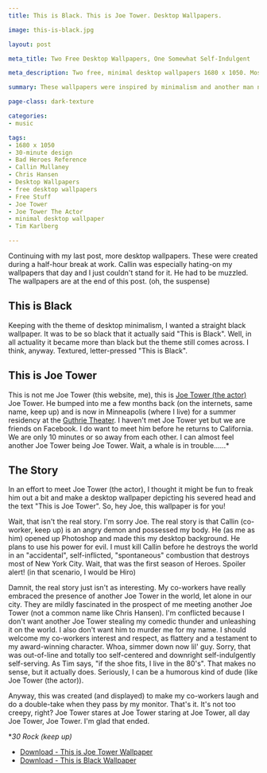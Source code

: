 ```yaml
---
title: This is Black. This is Joe Tower. Desktop Wallpapers.

image: this-is-black.jpg

layout: post

meta_title: Two Free Desktop Wallpapers, One Somewhat Self-Indulgent

meta_description: Two free, minimal desktop wallpapers 1680 x 1050. Mostly an inside joke but free for anyone who wants to use them on their desktop computers.

summary: These wallpapers were inspired by minimalism and another man named Joe Tower.

page-class: dark-texture

categories:
- music

tags:
- 1680 x 1050
- 30-minute design
- Bad Heroes Reference
- Callin Mullaney
- Chris Hansen
- Desktop Wallpapers
- free desktop wallpapers
- Free Stuff
- Joe Tower
- Joe Tower The Actor
- minimal desktop wallpaper
- Tim Karlberg

---
```


Continuing with my last post, more desktop wallpapers. These were created during a half-hour break at work. Callin was especially hating-on my wallpapers that day and I just couldn't stand for it. He had to be muzzled. The wallpapers are at the end of this post. (oh, the suspense)

## This is Black
Keeping with the theme of desktop minimalism, I wanted a straight black wallpaper. It was to be so black that it actually said "This is Black". Well, in all actuality it became more than black but the theme still comes across. I think, anyway. Textured, letter-pressed "This is Black".

## This is Joe Tower
This is not me Joe Tower (this website, me), this is <a href="http://www.lastageblog.com/joe-tower/" title="Joe Tower (The Actor)">Joe Tower (the actor)</a> Joe Tower. He bumped into me a few months back (on the internets, same name, keep up) and is now in Minneapolis (where I live) for a summer residency at the <a href="http://www.guthrietheater.org/" title="Link: Guthrie Theater Website">Guthrie Theater</a>. I haven't met Joe Tower yet but we are friends on Facebook. I do want to meet him before he returns to California. We are only 10 minutes or so away from each other. I can almost feel another Joe Tower being Joe Tower. Wait, a whale is in trouble......*

## The Story
In an effort to meet Joe Tower (the actor), I thought it might be fun to freak him out a bit and make a desktop wallpaper depicting his severed head and the text "This is Joe Tower". So, hey Joe, this wallpaper is for you!

Wait, that isn't the real story. I'm sorry Joe. The real story is that Callin (co-worker, keep up) is an angry demon and possessed my body. He (as me as him) opened up Photoshop and made this my desktop background. He plans to use his power for evil. I must kill Callin before he destroys the world in an "accidental", self-inflicted, "spontaneous" combustion that destroys most of New York City. Wait, that was the first season of Heroes. Spoiler alert! (in that scenario, I would be Hiro)

Damnit, the real story just isn't as interesting. My co-workers have really embraced the presence of another Joe Tower in the world, let alone in our city. They are mildly fascinated in the prospect of me meeting another Joe Tower (not a common name like Chris Hansen). I'm conflicted because I don't want another Joe Tower stealing my comedic thunder and unleashing it on the world. I also don't want him to murder me for my name. I should welcome my co-workers interest and respect, as flattery and a testament to my award-winning character. Whoa, simmer down now lil' guy. Sorry, that was out-of-line and totally too self-centered and downright self-indulgently self-serving. As Tim says, "if the shoe fits, I live in the 80's". That makes no sense, but it actually does. Seriously, I can be a humorous kind of dude (like Joe Tower (the actor)).

Anyway, this was created (and displayed) to make my co-workers laugh and do a double-take when they pass by my monitor. That's it. It's not too creepy, right? Joe Tower stares at Joe Tower staring at Joe Tower, all day Joe Tower, Joe Tower. I'm glad that ended.

*_30 Rock (keep up)_


<ul class="downloads">
  <li><a href="/assets/downloads/blog/images/this_is_joe_tower.jpg">Download - This is Joe Tower Wallpaper</a></li>
  <li><a href="/assets/downloads/blog/images/this_is_black.jpg">Download - This is Black Wallpaper</a></li>
</ul>
